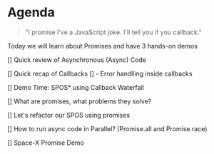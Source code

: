
# Agenda


> "I promise I've a JavaScript joke. I'll tell you if you callback."

Today we will learn about Promises and have 3 hands-on demos

[] Quick review of Asynchronous (Async) Code

[] Quick recap of Callbacks
    [] - Error handlling inside callbacks

[] Demo Time: SPOS* using Callback Waterfall

[] What are promises, what problems they solve?

[] Let's refactor our SPOS using promises

[] How to run async code in Parallel? (Promise.all and Promise.race)

[] Space-X Promise Demo 

